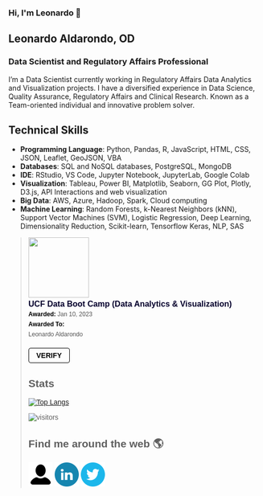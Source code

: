 ### Hi, I'm Leonardo 👋

## Leonardo Aldarondo, OD
### Data Scientist and Regulatory Affairs Professional

I’m a Data Scientist currently working  in Regulatory Affairs Data Analytics and Visualization projects. I have a diversified experience in Data Science, Quality Assurance, Regulatory Affairs and Clinical Research. Known as a Team-oriented individual and innovative problem solver.

## Technical Skills
* **Programming Language**: Python, Pandas, R, JavaScript, HTML, CSS, JSON, Leaflet, GeoJSON, VBA
* **Databases**: SQL and NoSQL databases, PostgreSQL, MongoDB
* **IDE**: RStudio, VS Code, Jupyter Notebook, JupyterLab, Google Colab
* **Visualization**: Tableau, Power BI, Matplotlib, Seaborn, GG Plot, Plotly, D3.js, API Interactions and web visualization
* **Big Data**: AWS, Azure, Hadoop, Spark, Cloud computing
* **Machine Learning**: Random Forests, k-Nearest Neighbors (kNN), Support Vector Machines (SVM), Logistic Regression, Deep Learning, Dimensionality Reduction, Scikit-learn, Tensorflow Keras, NLP, SAS

<blockquote class="badgr-badge" style="font-family: Helvetica, Roboto, &quot;Segoe UI&quot;, Calibri, sans-serif;"><a href="https://api.badgr.io/public/assertions/-s_sNtQuSCuiLT20q_dQgg?identity__email=leonardo.aldarondo%40gmail.com"><img width="120px" height="120px" src="https://api.badgr.io/public/assertions/-s_sNtQuSCuiLT20q_dQgg/image"></a><p class="badgr-badge-name" style="hyphens: auto; overflow-wrap: break-word; word-wrap: break-word; margin: 0; font-size: 16px; font-weight: 600; font-style: normal; font-stretch: normal; line-height: 1.25; letter-spacing: normal; text-align: left; color: #05012c;">UCF Data Boot Camp (Data Analytics &amp; Visualization)</p><p class="badgr-badge-date" style="margin: 0; font-size: 12px; font-style: normal; font-stretch: normal; line-height: 1.67; letter-spacing: normal; text-align: left; color: #555555;"><strong style="font-size: 12px; font-weight: bold; font-style: normal; font-stretch: normal; line-height: 1.67; letter-spacing: normal; text-align: left; color: #000;">Awarded: </strong>Jan 10, 2023</p><p class="badgr-badge-recipient" style="margin: 0; font-size: 12px; font-style: normal; font-stretch: normal; line-height: 1.67; letter-spacing: normal; text-align: left; color: #555555;"><strong style="font-size: 12px; font-weight: bold; font-style: normal; font-stretch: normal; line-height: 1.67; letter-spacing: normal; text-align: left; color: #000;">Awarded To: </strong><span style="display: block;"> Leonardo Aldarondo</span></p><p style="margin: 16px 0; padding: 0;"><a class="badgr-badge-verify" target="_blank" href="https://badgecheck.io?url=https%3A%2F%2Fapi.badgr.io%2Fpublic%2Fassertions%2F-s_sNtQuSCuiLT20q_dQgg%3Fidentity__email%3Dleonardo.aldarondo%2540gmail.com&amp;identity__email=leonardo.aldarondo%40gmail.com" style="box-sizing: content-box; display: flex; align-items: center; justify-content: center; margin: 0; font-size:14px; font-weight: bold; width: 48px; height: 16px; border-radius: 4px; border: solid 1px black; text-decoration: none; padding: 6px 16px; margin: 16px 0; color: black;">VERIFY</a>



## Stats

[![Top Langs](https://github-readme-stats.vercel.app/api/top-langs/?username=anuraghazra&layout=compact)](https://github.com/anuraghazra/github-readme-stats)
 

![visitors](https://visitor-badge.glitch.me/badge?page_id=l-aldarondo.id&left_color=green&right_color=red)

## Find me around the web :earth_americas:

[![Portfolio](./Logos%20and%20Icons/Other%20Logos/1564534_customer_man_user_account_profile_icon.png)](https://aldarondo.pages.dev/ "Portfolio")
[![LinkedIn](./Logos%20and%20Icons/Other%20Logos/294706_circle_linkedin_icon.png)](https://www.linkedin.com/in/l-aldarondo/ "LinkedIn")
[![Twitter](./Logos%20and%20Icons/Other%20Logos/294709_circle_twitter_icon.png)](https://twitter.com/l_aldarondo "Twiter")


<!-- <p>
  <a href="https://leonardo-aldarondo.pages.dev/" title="Portfolio">
    <img src="https://www.clipartmax.com/png/small/36-368214_social-network-logo-collection-social-media-icons-blue.png" alt="Portfolio" />
  </a>
</p> -->

<!--
**l-aldarondo/l-aldarondo** is a ✨ _special_ ✨ repository because its `README.md` (this file) appears on your GitHub profile.

Here are some ideas to get you started:

- 🔭 I’m currently working on ...
- 🌱 I’m currently learning ...
- 👯 I’m looking to collaborate on ...
- 🤔 I’m looking for help with ...
- 💬 Ask me about ...
- 📫 How to reach me: ...
- 😄 Pronouns: ...
- ⚡ Fun fact: ...
-->
